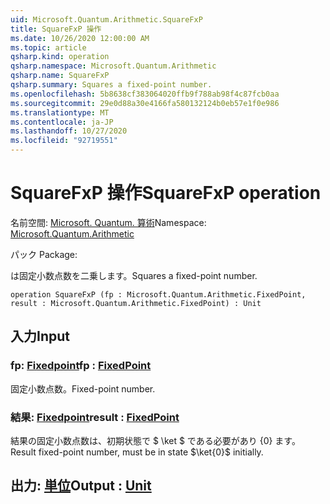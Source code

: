 ```yaml
---
uid: Microsoft.Quantum.Arithmetic.SquareFxP
title: SquareFxP 操作
ms.date: 10/26/2020 12:00:00 AM
ms.topic: article
qsharp.kind: operation
qsharp.namespace: Microsoft.Quantum.Arithmetic
qsharp.name: SquareFxP
qsharp.summary: Squares a fixed-point number.
ms.openlocfilehash: 5b8638cf383064020ffb9f788ab98f4c87fcb0aa
ms.sourcegitcommit: 29e0d88a30e4166fa580132124b0eb57e1f0e986
ms.translationtype: MT
ms.contentlocale: ja-JP
ms.lasthandoff: 10/27/2020
ms.locfileid: "92719551"
---
```

# <a name="squarefxp-operation"></a><span data-ttu-id="28b25-102">SquareFxP 操作</span><span class="sxs-lookup"><span data-stu-id="28b25-102">SquareFxP operation</span></span>

<span data-ttu-id="28b25-103">名前空間: [Microsoft. Quantum. 算術](xref:Microsoft.Quantum.Arithmetic)</span><span class="sxs-lookup"><span data-stu-id="28b25-103">Namespace: [Microsoft.Quantum.Arithmetic](xref:Microsoft.Quantum.Arithmetic)</span></span>

<span data-ttu-id="28b25-104">パック [](https://nuget.org/packages/)</span><span class="sxs-lookup"><span data-stu-id="28b25-104">Package: [](https://nuget.org/packages/)</span></span>


<span data-ttu-id="28b25-105">は固定小数点数を二乗します。</span><span class="sxs-lookup"><span data-stu-id="28b25-105">Squares a fixed-point number.</span></span>

```qsharp
operation SquareFxP (fp : Microsoft.Quantum.Arithmetic.FixedPoint, result : Microsoft.Quantum.Arithmetic.FixedPoint) : Unit
```


## <a name="input"></a><span data-ttu-id="28b25-106">入力</span><span class="sxs-lookup"><span data-stu-id="28b25-106">Input</span></span>

### <a name="fp--fixedpoint"></a><span data-ttu-id="28b25-107">fp: [Fixedpoint](xref:Microsoft.Quantum.Arithmetic.FixedPoint)</span><span class="sxs-lookup"><span data-stu-id="28b25-107">fp : [FixedPoint](xref:Microsoft.Quantum.Arithmetic.FixedPoint)</span></span>

<span data-ttu-id="28b25-108">固定小数点数。</span><span class="sxs-lookup"><span data-stu-id="28b25-108">Fixed-point number.</span></span>


### <a name="result--fixedpoint"></a><span data-ttu-id="28b25-109">結果: [Fixedpoint](xref:Microsoft.Quantum.Arithmetic.FixedPoint)</span><span class="sxs-lookup"><span data-stu-id="28b25-109">result : [FixedPoint](xref:Microsoft.Quantum.Arithmetic.FixedPoint)</span></span>

<span data-ttu-id="28b25-110">結果の固定小数点数は、初期状態で $ \ket $ である必要があり {0} ます。</span><span class="sxs-lookup"><span data-stu-id="28b25-110">Result fixed-point number, must be in state $\ket{0}$ initially.</span></span>



## <a name="output--unit"></a><span data-ttu-id="28b25-111">出力: [単位](xref:microsoft.quantum.lang-ref.unit)</span><span class="sxs-lookup"><span data-stu-id="28b25-111">Output : [Unit](xref:microsoft.quantum.lang-ref.unit)</span></span>

